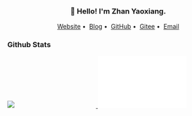 <h3 align="center">👋 Hello! I'm Zhan Yaoxiang.</h3>

<p align="center">
<a href="https://raizhan.top">Website</a>&nbsp;•&nbsp;
<a href="https://www.ravi.cool">Blog</a>&nbsp;•&nbsp;
<a href="https://github.com/ravizhan">GitHub</a>&nbsp;•&nbsp;
<a href="https://gitee.com/ravizhan">Gitee</a>&nbsp;•&nbsp;
<a href="mailto:i@ravi.cool">Email</a>
</p>

### Github Stats

<a href="https://github.com/ravizhan"><img src="https://github-readme-stats.vercel.app/api?username=ravizhan&show_icons=true&layout=compact&count_private=true&hide_title=true&theme=default" style="width: 40%; max-width: 40%; min-width: 40%;">
<img src="https://raw.githubusercontent.com/ravizhan/github-stats/master/generated/overview.svg" style="width: 40%; max-width: 40%; min-width: 40%;"></a>
